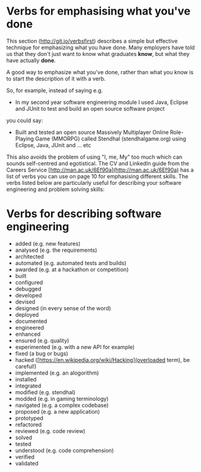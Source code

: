 # Verbs for emphasising what you've done

This section (http://git.io/verbsfirst) describes a simple but effective technique for emphasizing what you have done. Many employers have told us that they don't just want to know what graduates **know**, but what they have actually **done**.

A good way to emphasize what you've done, rather than what you know is to start the description of it with a verb.

So, for example, instead of saying e.g.

* In my second year software engineering module I used Java, Eclipse and JUnit to test and build an open source software project

you could say:

* Built and tested an open source Massively Multiplayer Online Role-Playing Game (MMORPG) called Stendhal (stendhalgame.org) using Eclipse, Java, JUnit and ... etc

This also avoids the problem of using "I, me, My" too much which can sounds self-centred and egotistical. The CV and LinkedIn guide from the Careers Service [http://man.ac.uk/6Ef90a](http://man.ac.uk/6Ef90a)  has a list of  verbs you can use on page 10 for emphasising different skills. The verbs listed below are particularly useful for describing your software engineering and problem solving skills:

# Verbs for describing software engineering

* added (e.g. new features)
* analysed (e.g. the requirements)
* architected
* automated (e.g. automated tests and builds)
* awarded (e.g. at a hackathon or competition)
* built
* configured
* debugged
* developed
* devised
* designed (in every sense of the word)
* deployed
* documented
* engineered
* enhanced
* ensured (e.g. quality)
* experimented (e.g. with a new API for example)
* fixed (a bug or bugs)
* hacked ([https://en.wikipedia.org/wiki/Hacking](overloaded term), be careful!)
* implemented (e.g. an alogorithm)
* installed
* integrated
* modified (e.g. stendhal)
* modded (e.g. in gaming terminology)
* navigated (e.g. a complex codebase)
* proposed (e.g. a new application)
* prototyped
* refactored
* reviewed (e.g. code review)
* solved
* tested
* understood (e.g. code comprehension)
* verified
* validated
